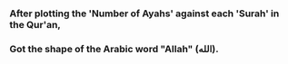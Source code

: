### After plotting the 'Number of Ayahs' against each 'Surah' in the Qur'an,
### Got the shape of the Arabic word "Allah" (الله).
